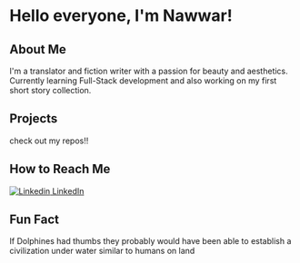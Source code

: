 # Hello everyone, I'm Nawwar!

   ## About Me

  I'm a translator and fiction writer with a passion for beauty and aesthetics. Currently learning Full-Stack development and also working on my first short story collection.

   ## Projects

  check out my repos!!

   ## How to Reach Me

[![Linkedin](https://i.sstatic.net/gVE0j.png) LinkedIn](https://de.linkedin.com/in/nawwar-diab)

   ## Fun Fact

   If Dolphines had thumbs they probably would have been able to establish a civilization under water similar to humans on land
